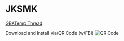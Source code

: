# JKSMK

[GBATemp Thread](https://gbatemp.net/threads/release-jksmk-quick-compact-save-manager.433204)

Download and Install via/QR Code (w/FBI)
![QR Code](http://www.qr-code-generator.com/phpqrcode/getCode.php?cht=qr&chl=http%3A%2F%2Fwww.homebrewhub.xyz%2Flatest%2Fcia%2FShinyMK%2FJKSMK&chs=180x180&choe=UTF-8&chld=L|0)
